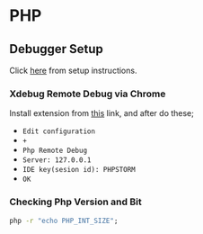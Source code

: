 # PHP <!-- omit in toc -->

## Debugger Setup

Click [here](https://www.jetbrains.com/help/phpstorm/configuring-xdebug.html) from setup instructions.

### Xdebug Remote Debug via Chrome

Install extension from [this](https://chrome.google.com/webstore/detail/xdebug-helper/eadndfjplgieldjbigjakmdgkmoaaaoc?hl=tr) link, and after do these;

- `Edit configuration`
- `+`
- `Php Remote Debug`
- `Server: 127.0.0.1`
- `IDE key(sesion id): PHPSTORM`
- `OK`

### Checking Php Version and Bit

```cmd
php -r "echo PHP_INT_SIZE";
```
